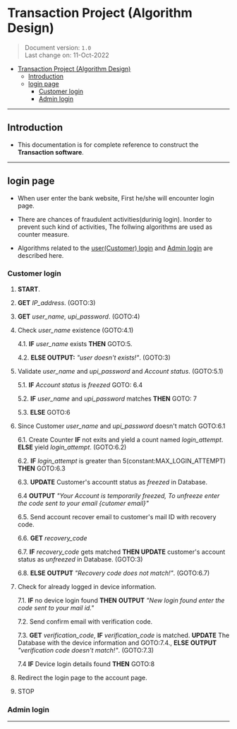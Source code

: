 # Transaction Project (Algorithm Design)

> Document version: `1.0`\
>Last change on: 11-Oct-2022

- [Transaction Project (Algorithm Design)](#transaction-project-algorithm-design)
  - [Introduction](#introduction)
  - [login page](#login-page)
    - [Customer login](#customer-login)
    - [Admin login](#admin-login)

---

## Introduction

* This documentation is for complete reference to construct the **Transaction software**.

---

## login page

* When user enter the bank website, First he/she will encounter login page.

* There are chances of fraudulent activities(durinig login). Inorder to prevent such kind of activities, The follwing algorithms are used as counter measure.

* Algorithms related to the [user(Customer) login](#customer-login) and [Admin login](#admin-login) are described here.

### Customer login

1. **START**.
2. **GET** *IP_address*. (GOTO:3)
3. **GET** *user_name, upi_password*. (GOTO:4)
4. Check *user_name* existence (GOTO:4.1)

   4.1. **IF** *user_name* exists **THEN** GOTO:5.

   4.2. **ELSE OUTPUT:** *"user doesn't exists!"*. (GOTO:3)

5. Validate *user_name* and *upi_password* and *Account status*. (GOTO:5.1)

   5.1. **IF** *Account status* is *freezed* GOTO: 6.4

   5.2. **IF** *user_name* and *upi_password* matches **THEN** GOTO: 7

   5.3. **ELSE** GOTO:6

6. Since Customer *user_name* and *upi_password* doesn't match GOTO:6.1

    6.1. Create Counter **IF** not exits and yield a count named *login_attempt*. **ELSE** yield *login_attempt*. (GOTO:6.2)

    6.2. **IF** *login_attempt* is greater than 5(constant:MAX_LOGIN_ATTEMPT) **THEN** GOTO:6.3

    6.3. **UPDATE** Customer's accountt status as *freezed* in Database.

    6.4 **OUTPUT** *"Your Account is temporarily freezed, To unfreeze enter the code sent to your email {cutomer email}"*

    6.5. Send account recover email to customer's mail ID with recovery code.

    6.6. **GET** *recovery_code*

    6.7. **IF** *recovery_code* gets matched **THEN UPDATE**  customer's account status as *unfreezed* in Database. (GOTO:3)

    6.8. **ELSE** **OUTPUT** *"Recovery code does not match!"*. (GOTO:6.7)

7. Check for already logged in device information.

    7.1. **IF** no device login found **THEN** **OUTPUT** *"New login found enter the code sent to your mail id."*

    7.2. Send confirm email with verification code.

    7.3. **GET** *verification_code*, **IF** *verification_code* is matched. **UPDATE** The Database with the device information and GOTO:7.4., **ELSE** **OUTPUT** *"verification code doesn't match!"*. (GOTO:7.3)

    7.4 **IF** Device login details found **THEN** GOTO:8

8. Redirect the login page to the account page.

9. STOP

### Admin login

---
